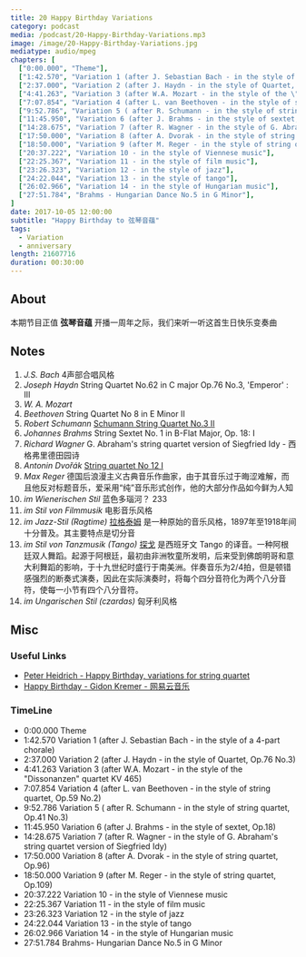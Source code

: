 ```yaml
---
title: 20 Happy Birthday Variations
category: podcast
media: /podcast/20-Happy-Birthday-Variations.mp3
image: /image/20-Happy-Birthday-Variations.jpg
mediatype: audio/mpeg
chapters: [
  ["0:00.000", "Theme"],
  ["1:42.570", "Variation 1 (after J. Sebastian Bach - in the style of a 4-part chorale)"],
  ["2:37.000", "Variation 2 (after J. Haydn - in the style of Quartet, Op.76 No.3)"],
  ["4:41.263", "Variation 3 (after W.A. Mozart - in the style of the \"Dissonanzen\" quartet KV 465)"],
  ["7:07.854", "Variation 4 (after L. van Beethoven - in the style of string quartet, Op.59 No.2)"],
  ["9:52.786", "Variation 5 ( after R. Schumann - in the style of string quartet, Op.41 No.3)"],
  ["11:45.950", "Variation 6 (after J. Brahms - in the style of sextet, Op.18)"],
  ["14:28.675", "Variation 7 (after R. Wagner - in the style of G. Abraham's string quartet version of Siegfried Idy)"],
  ["17:50.000", "Variation 8 (after A. Dvorak - in the style of string quartet, Op.96)"],
  ["18:50.000", "Variation 9 (after M. Reger - in the style of string quartet, Op.109)"],
  ["20:37.222", "Variation 10 - in the style of Viennese music"],
  ["22:25.367", "Variation 11 - in the style of film music"],
  ["23:26.323", "Variation 12 - in the style of jazz"],
  ["24:22.044", "Variation 13 - in the style of tango"],
  ["26:02.966", "Variation 14 - in the style of Hungarian music"],
  ["27:51.784", "Brahms - Hungarian Dance No.5 in G Minor"],
]
date: 2017-10-05 12:00:00
subtitle: "Happy Birthday to 弦琴音蕴"
tags:
  - Variation
  - anniversary
length: 21607716
duration: 00:30:00
---
```

## About
本期节目正值 __弦琴音蕴__ 开播一周年之际，我们来听一听这首生日快乐变奏曲

<!--more-->

## Notes
1. _J.S. Bach_
4声部合唱风格
2. _Joseph Haydn_
String Quartet No.62 in C major Op.76 No.3, 'Emperor' : III
3. _W. A. Mozart_
4. _Beethoven_
String Quartet No 8 in E Minor II
5. _Robert Schumann_
[Schumann String Quartet No.3 II](/2017/04/21/12-Schumann-s-Quartet/)
6. _Johannes Brahms_
String Sextet No. 1 in B-Flat Major, Op. 18: I
7. _Richard Wagner_
G. Abraham's string quartet version of Siegfried Idy - 西格弗里德田园诗
8. _Antonin Dvořák_
[String quartet No 12 I](/2016/09/15/1-Dvorak/)
9. _Max Reger_
德国后浪漫主义古典音乐作曲家，由于其音乐过于晦涩难解，而且他反对标题音乐，爱采用“纯”音乐形式创作，他的大部分作品如今鲜为人知
10. _im Wienerischen Stil_
蓝色多瑙河？ 233
11. _im Stil von Filmmusik_
电影音乐风格
12. _im Jazz-Stil (Ragtime)_
[拉格泰姆](https://zh.wikipedia.org/wiki/%E6%8B%89%E6%A0%BC%E6%B3%B0%E5%A7%86) 是一种原始的音乐风格，1897年至1918年间十分普及。其主要特点是切分音
13. _im Stil von Tanzmusik (Tango)_
[探戈](https://zh.wikipedia.org/wiki/%E6%8E%A2%E6%88%88) 是西班牙文 Tango 的译音。一种阿根廷双人舞蹈。起源于阿根廷，最初由非洲牧童所发明，后来受到佛朗明哥和意大利舞蹈的影响，于十九世纪时盛行于南美洲。伴奏音乐为2/4拍，但是顿错感强烈的断奏式演奏，因此在实际演奏时，将每个四分音符化为两个八分音符，使每一小节有四个八分音符。
14. _im Ungarischen Stil (czardas)_
匈牙利风格

## Misc
### Useful Links
- [Peter Heidrich - Happy Birthday, variations for string quartet](www.classicalarchives.com/work/483574.html)
- [Happy Birthday - Gidon Kremer - 网易云音乐](http://music.163.com/#/album?id=34540429)

### TimeLine
- 0:00.000 Theme
- 1:42.570 Variation 1 (after J. Sebastian Bach - in the style of a 4-part chorale)
- 2:37.000 Variation 2 (after J. Haydn - in the style of Quartet, Op.76 No.3)
- 4:41.263 Variation 3 (after W.A. Mozart - in the style of the "Dissonanzen" quartet KV 465)
- 7:07.854 Variation 4 (after L. van Beethoven - in the style of string quartet, Op.59 No.2)
- 9:52.786 Variation 5 ( after R. Schumann - in the style of string quartet, Op.41 No.3)
- 11:45.950 Variation 6 (after J. Brahms - in the style of sextet, Op.18)
- 14:28.675 Variation 7 (after R. Wagner - in the style of G. Abraham's string quartet version of Siegfried Idy)
- 17:50.000 Variation 8 (after A. Dvorak - in the style of string quartet, Op.96)
- 18:50.000 Variation 9 (after M. Reger - in the style of string quartet, Op.109)
- 20:37.222 Variation 10 - in the style of Viennese music
- 22:25.367 Variation 11 - in the style of film music
- 23:26.323 Variation 12 - in the style of jazz
- 24:22.044 Variation 13 - in the style of tango
- 26:02.966 Variation 14 - in the style of Hungarian music
- 27:51.784 Brahms- Hungarian Dance No.5 in G Minor
